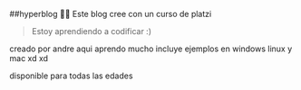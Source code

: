 ##hyperblog  👩‍💻 
Este blog cree con un curso de platzi 
>Estoy aprendiendo a codificar :) 

creado por andre 
aqui aprendo mucho 
incluye ejemplos en windows linux y mac xd xd


disponible para todas las edades 
